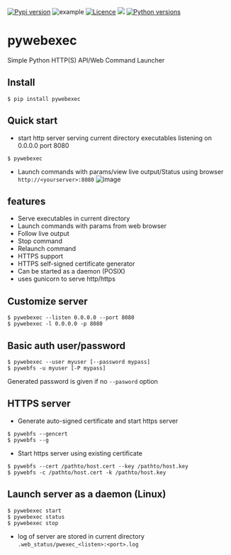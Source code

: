[![Pypi version](https://img.shields.io/pypi/v/pywebexec.svg)](https://pypi.org/project/pywebexec/)
![example](https://github.com/joknarf/pywebexec/actions/workflows/python-publish.yml/badge.svg)
[![Licence](https://img.shields.io/badge/licence-MIT-blue.svg)](https://shields.io/)
[![](https://pepy.tech/badge/pywebexec)](https://pepy.tech/project/pywebexec)
[![Python versions](https://img.shields.io/badge/python-3.6+-blue.svg)](https://shields.io/)

# pywebexec
Simple Python HTTP(S) API/Web Command Launcher

## Install
```
$ pip install pywebexec
```

## Quick start

* start http server serving current directory executables listening on 0.0.0.0 port 8080
```
$ pywebexec
```

* Launch commands with params/view live output/Status using browser `http://<yourserver>:8080`
![image](https://github.com/user-attachments/assets/921da56f-6d4b-46e3-b16c-e01a2dc9accf)

## features

* Serve executables in current directory
* Launch commands with params from web browser
* Follow live output
* Stop command
* Relaunch command
* HTTPS support
* HTTPS self-signed certificate generator
* Can be started as a daemon (POSIX)
* uses gunicorn to serve http/https

## Customize server
```
$ pywebexec --listen 0.0.0.0 --port 8080
$ pywebexec -l 0.0.0.0 -p 8080
```

## Basic auth user/password
```
$ pywebexec --user myuser [--password mypass]
$ pywebfs -u myuser [-P mypass]
```
Generated password is given if no `--pasword` option

## HTTPS server

* Generate auto-signed certificate and start https server
```
$ pywebfs --gencert
$ pywebfs --g
```

* Start https server using existing certificate
```
$ pywebfs --cert /pathto/host.cert --key /pathto/host.key
$ pywebfs -c /pathto/host.cert -k /pathto/host.key
```

## Launch server as a daemon (Linux)

```
$ pywebexec start
$ pywebexec status
$ pywebexec stop
```
* log of server are stored in current directory `.web_status/pwexec_<listen>:<port>.log`

